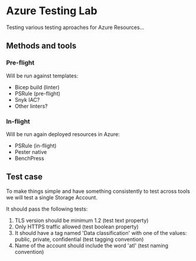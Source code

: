 # Azure Testing Lab

Testing various testing aproaches for Azure Resources...

## Methods and tools

### Pre-flight

Will be run against templates:

- Bicep build (linter)
- PSRule (pre-flight)
- Snyk IAC?
- Other linters?

### In-flight

Will be run again deployed resources in Azure:

- PSRule (in-flight)
- Pester native
- BenchPress

## Test case

To make things simple and have something consistently to test across tools we will test a single Storage Account.

It should pass the following tests:

1. TLS version should be minimum 1.2 (test text property)
2. Only HTTPS traffic allowed (test boolean property)
3. It should have a tag named 'Data classification' with one of the values: public, private, confidential (test tagging convention)
4. Name of the account should include the word 'atl' (test naming convention)
